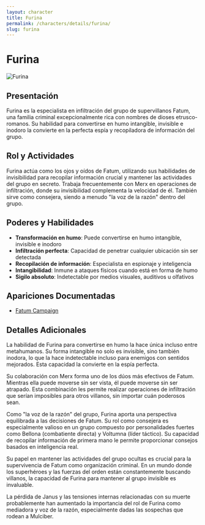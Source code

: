 ```yaml
---
layout: character
title: Furina
permalink: /characters/details/furina/
slug: furina
---
```


# Furina

<div class="character-photo">
  <img src="{{ site.baseurl }}/assets/img/characters/Furina.jpg" alt="Furina" />
</div>

## Presentación
Furina es la especialista en infiltración del grupo de supervillanos Fatum, una familia criminal excepcionalmente rica con nombres de dioses etrusco-romanos. Su habilidad para convertirse en humo intangible, invisible e inodoro la convierte en la perfecta espía y recopiladora de información del grupo.

## Rol y Actividades
Furina actúa como los ojos y oídos de Fatum, utilizando sus habilidades de invisibilidad para recopilar información crucial y mantener las actividades del grupo en secreto. Trabaja frecuentemente con Merx en operaciones de infiltración, donde su invisibilidad complementa la velocidad de él. También sirve como consejera, siendo a menudo "la voz de la razón" dentro del grupo.

## Poderes y Habilidades
- **Transformación en humo**: Puede convertirse en humo intangible, invisible e inodoro
- **Infiltración perfecta**: Capacidad de penetrar cualquier ubicación sin ser detectada
- **Recopilación de información**: Especialista en espionaje y inteligencia
- **Intangibilidad**: Inmune a ataques físicos cuando está en forma de humo
- **Sigilo absoluto**: Indetectable por medios visuales, auditivos u olfativos

## Apariciones Documentadas
- [Fatum Campaign](../../groups/fatum/fatum.md)

## Detalles Adicionales
La habilidad de Furina para convertirse en humo la hace única incluso entre metahumanos. Su forma intangible no solo es invisible, sino también inodora, lo que la hace indetectable incluso para enemigos con sentidos mejorados. Esta capacidad la convierte en la espía perfecta.

Su colaboración con Merx forma uno de los dúos más efectivos de Fatum. Mientras ella puede moverse sin ser vista, él puede moverse sin ser atrapado. Esta combinación les permite realizar operaciones de infiltración que serían imposibles para otros villanos, sin importar cuán poderosos sean.

Como "la voz de la razón" del grupo, Furina aporta una perspectiva equilibrada a las decisiones de Fatum. Su rol como consejera es especialmente valioso en un grupo compuesto por personalidades fuertes como Bellona (combatiente directa) y Voltumna (líder táctico). Su capacidad de recopilar información de primera mano le permite proporcionar consejos basados en inteligencia real.

Su papel en mantener las actividades del grupo ocultas es crucial para la supervivencia de Fatum como organización criminal. En un mundo donde los superhéroes y las fuerzas del orden están constantemente buscando villanos, la capacidad de Furina para mantener al grupo invisible es invaluable.

La pérdida de Janus y las tensiones internas relacionadas con su muerte probablemente han aumentado la importancia del rol de Furina como mediadora y voz de la razón, especialmente dadas las sospechas que rodean a Mulciber.